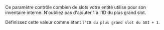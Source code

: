 Ce paramètre contrôle combien de slots votre entité utilise pour son inventaire interne.
N'oubliez pas d'ajouter 1 à l'ID du plus grand slot.

Définissez cette valeur comme étant `l'ID du plus grand slot du GUI + 1`.